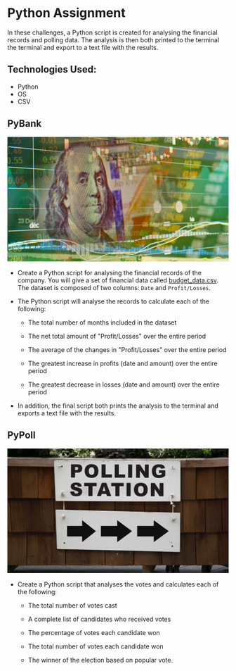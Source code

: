 # Python Assignment

In these challenges, a Python script is created for analysing the financial records and polling data. The analysis is then both printed to the terminal the terminal and export to a text file with the results.

## Technologies Used:
* Python
* OS
* CSV

## PyBank

![Revenue](Images/revenue-per-lead.png)

* Create a Python script for analysing the financial records of the company. You will give a set of financial data called [budget_data.csv](PyBank/Resources/budget_data.csv). The dataset is composed of two columns: `Date` and `Profit/Losses`. 

* The Python script will analyse the records to calculate each of the following:

  * The total number of months included in the dataset

  * The net total amount of "Profit/Losses" over the entire period

  * The average of the changes in "Profit/Losses" over the entire period

  * The greatest increase in profits (date and amount) over the entire period

  * The greatest decrease in losses (date and amount) over the entire period

* In addition, the final script both prints the analysis to the terminal and exports a text file with the results.

## PyPoll

![Vote Counting](Images/Vote_counting.png)


* Create a Python script that analyses the votes and calculates each of the following:

  * The total number of votes cast

  * A complete list of candidates who received votes

  * The percentage of votes each candidate won

  * The total number of votes each candidate won

  * The winner of the election based on popular vote.

